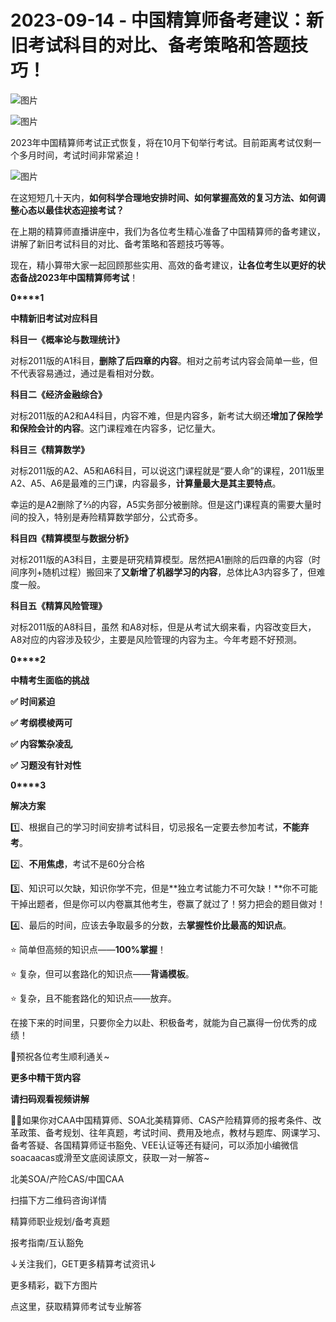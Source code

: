 # 2023-09-14 - 中国精算师备考建议：新旧考试科目的对比、备考策略和答题技巧！

![图片](https://mmbiz.qpic.cn/mmbiz_jpg/mK3FpI9af4kg4PH3You8v1p2s4zAl35ZxNnxg0MdNmVTvH2IJcatox7FnBcNAnYE4JN8ZPBDeK1yLvRwqaptmA/640?wx_fmt=jpeg&wxfrom=5&wx_lazy=1&wx_co=1&tp=webp)

![图片](https://mmbiz.qpic.cn/mmbiz_gif/mK3FpI9af4kg4PH3You8v1p2s4zAl35ZQkpnCFrL4sxibTsCHduia44N0WRpw0ibe62rGfxowYB0ZzQROPDAlhh3Q/640?wx_fmt=gif&wxfrom=5&wx_lazy=1&tp=webp)

2023年中国精算师考试正式恢复，将在10月下旬举行考试。目前距离考试仅剩一个多月时间，考试时间非常紧迫！

![图片](https://mmbiz.qpic.cn/sz_mmbiz_png/Ynb9h8onKWicRhagLx8J3QXWAJ5BiasbvzZxGVABkhhbDjZSWQBXTyBl81vvDwtH1HdLEBeaNiarq0BdiaMrl4DSrA/640?wx_fmt=png&tp=webp&wxfrom=5&wx_lazy=1)

在这短短几十天内，**如何科学合理地安排时间、如何掌握高效的复习方法、如何调整心态以最佳状态迎接考试？**

在上期的精算师直播讲座中，我们为各位考生精心准备了中国精算师的备考建议，讲解了新旧考试科目的对比、备考策略和答题技巧等等。

现在，精小算带大家一起回顾那些实用、高效的备考建议，**让各位考生以更好的状态备战2023年中国精算师考试**！


**0****1**

**中精新旧考试对应科目**


**科目一《概率论与数理统计》**

对标2011版的A1科目，**删除了后四章的内容**。相对之前考试内容会简单一些，但不代表容易通过，通过是看相对分数。

**科目二《经济金融综合》**

对标2011版的A2和A4科目，内容不难，但是内容多，新考试大纲还**增加了保险学和保险会计的内容**。这门课程难在内容多，记忆量大。

**科目三《精算数学》**

对标2011版的A2、A5和A6科目，可以说这门课程就是“要人命”的课程，2011版里A2、A5、A6是最难的三门课，内容最多，**计算量最大是其主要特点**。

幸运的是A2删除了⅔的内容，A5实务部分被删除。但是这门课程真的需要大量时间的投入，特别是寿险精算数学部分，公式奇多。

**科目四《精算模型与数据分析》**

对标2011版的A3科目，主要是研究精算模型。居然把A1删除的后四章的内容（时间序列+随机过程）搬回来了**又新增了机器学习的内容**，总体比A3内容多了，但难度一般。

**科目五《精算风险管理》**

对标2011版的A8科目，虽然 和A8对标，但是从考试大纲来看，内容改变巨大，A8对应的内容涉及较少，主要是风险管理的内容为主。今年考题不好预测。


**0****2**

**中精考生面临的挑战**

**✅ 时间紧迫**

**✅ 考纲模棱两可**

**✅ 内容繁杂凌乱**

**✅ 习题没有针对性**


**0****3**

**解决方案**

1️⃣、根据自己的学习时间安排考试科目，切忌报名一定要去参加考试，**不能弃考**。


2️⃣、**不用焦虑**，考试不是60分合格




3️⃣、知识可以欠缺，知识你学不完，但是**独立考试能力不可欠缺！**你不可能干掉出题者，但是你可以内卷赢其他考生，卷赢了就过了！努力把会的题目做对！

4️⃣、最后的时间，应该去争取最多的分数，去**掌握性价比最高的知识点**。

⭐ 简单但高频的知识点——**100%掌握**！

⭐ 复杂，但可以套路化的知识点——**背诵模板**。

⭐ 复杂，且不能套路化的知识点——放弃。



在接下来的时间里，只要你全力以赴、积极备考，就能为自己赢得一份优秀的成绩！

👏预祝各位考生顺利通关~


**更多中精干货内容**

**请扫码观看视频讲解**



💁‍♀️如果你对CAA中国精算师、SOA北美精算师、CAS产险精算师的报考条件、改革政策、备考规划、往年真题，考试时间、费用及地点，教材与题库、网课学习、备考答疑、各国精算师证书豁免、VEE认证等还有疑问，可以添加小编微信soacaacas或滑至文底阅读原文，获取一对一解答~

北美SOA/产险CAS/中国CAA

扫描下方二维码咨询详情


精算师职业规划/备考真题

报考指南/互认豁免

↓关注我们，GET更多精算考试资讯↓

更多精彩，戳下方图片



[](http://mp.weixin.qq.com/s?__biz=Mzg5ODgxNDE0NQ==&mid=2247496095&idx=1&sn=1652ad043d7583602c430bfc3007aac3&chksm=c05e6831f729e127b771f250531ddbc5e5fa382e199b4a6f49c73a6c8a3b21102ab8fe3e879f&scene=21#wechat_redirect)

[](http://mp.weixin.qq.com/s?__biz=Mzg5ODgxNDE0NQ==&mid=2247496420&idx=1&sn=727d468d19b446ba68ba07959ee31584&chksm=c05e6b4af729e25c58c810ab61523496484cacbb4cc01c7dc22c78e4dbb72c1cf5ae72f8b0fa&scene=21#wechat_redirect)

[](http://mp.weixin.qq.com/s?__biz=Mzg5ODgxNDE0NQ==&mid=2247493501&idx=1&sn=7620e474746373a659fe5ef89fbb7cd2&chksm=c05e7ed3f729f7c511ae682b3857e983df48e50f8605ed66cb2ef2297a4871ede24978a97033&scene=21#wechat_redirect)

[](http://mp.weixin.qq.com/s?__biz=Mzg5ODgxNDE0NQ==&mid=2247485880&idx=1&sn=0ba2bf0e4451dec32a929e06b118121c&chksm=c05d9016f72a1900fe9894195b322250dec7c7456ca30c5cce94ae6819d30bc65094e2e2719d&scene=21#wechat_redirect)

[](http://mp.weixin.qq.com/s?__biz=Mzg5ODgxNDE0NQ==&mid=2247483716&idx=1&sn=e1df2885756e4f4a72d0567ffa4690bb&chksm=c05d98eaf72a11fca6a29c8eb62754a0b92898373d1de868332308fafe026d4c456fc0f4653f&scene=21#wechat_redirect)

[](http://mp.weixin.qq.com/s?__biz=Mzg5ODgxNDE0NQ==&mid=2247484305&idx=1&sn=faae400b6a109a99b390d9cf3b2e4c29&chksm=c05d9a3ff72a1329c36d211fdd502501b728c1692d079cf95ee41fd0269002f7c72cffff1ad0&scene=21#wechat_redirect)



点这里，获取精算师考试专业解答